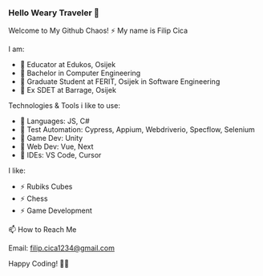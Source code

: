### Hello Weary Traveler 👋

<!--
**FC122/FC122** is a ✨ _special_ ✨ repository because its `README.md` (this file) appears on your GitHub profile.

Here are some ideas to get you started:

- 🔭 I’m currently working on ...
- 🌱 I’m currently learning ...
- 👯 I’m looking to collaborate on ...
- 🤔 I’m looking for help with ...
- 💬 Ask me about ...
- 📫 How to reach me: ...
- 😄 Pronouns: ...
- ⚡ Fun fact: ...
-->
Welcome to My Github Chaos! ⚡
My name is Filip Cica

I am:
  - 🔭 Educator at Edukos, Osijek
  - 🔭 Bachelor in Computer Engineering
  - 🔭 Graduate Student at FERIT, Osijek in Software Engineering
  - 🔭 Ex SDET at Barrage, Osijek

Technologies & Tools i like to use:
  - 🔧 Languages: JS, C#
  - 🔧 Test Automation: Cypress, Appium, Webdriverio, Specflow, Selenium
  - 🔧 Game Dev: Unity
  - 🔧 Web Dev: Vue, Next
  - 🔧 IDEs: VS Code, Cursor

I like:
  - ⚡ Rubiks Cubes
  - ⚡ Chess
  - ⚡ Game Development

📫 How to Reach Me

Email: filip.cica1234@gmail.com

Happy Coding! 🚀✨
